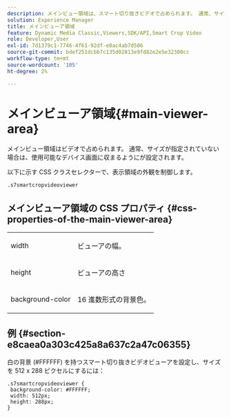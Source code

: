 ```yaml
---
description: メインビュー領域は、スマート切り抜きビデオで占められます。 通常、サイズが指定されていない場合は、使用可能なデバイス画面に収まるようにが設定されます。
solution: Experience Manager
title: メインビューア領域
feature: Dynamic Media Classic,Viewers,SDK/API,Smart Crop Video
role: Developer,User
exl-id: 7d1379c1-7746-4f61-92df-e8ac4ab7d506
source-git-commit: bdef251dcbb7c135d02813e9fd82e2e5e32300cc
workflow-type: tm+mt
source-wordcount: '105'
ht-degree: 2%

---
```


# メインビューア領域{#main-viewer-area}

メインビュー領域はビデオで占められます。 通常、サイズが指定されていない場合は、使用可能なデバイス画面に収まるようにが設定されます。

<!--<a id="section_061E550C1C1D4DB2BD663A898895B38C"></a>-->

以下に示す CSS クラスセレクターで、表示領域の外観を制御します。

```
.s7smartcropvideoviewer 
```

## メインビューア領域の CSS プロパティ {#css-properties-of-the-main-viewer-area}

<table id="table_C48C56E696304C9BAFEE71BA9EA9A174"> 
 <tbody> 
  <tr> 
   <td colname="col1"> <p> <span class="codeph"> width </span> </p> </td> 
   <td colname="col2"> <p>ビューアの幅。 </p> </td> 
  </tr> 
  <tr> 
   <td colname="col1"> <p> <span class="codeph"> height </span> </p> </td> 
   <td colname="col2"> <p>ビューアの高さ </p> </td> 
  </tr> 
  <tr> 
   <td colname="col1"> <p> <span class="codeph"> background-color </span> </p> </td> 
   <td colname="col2"> <p> 16 進数形式の背景色。 </p> </td> 
  </tr> 
 </tbody> 
</table>

## 例 {#section-e8caea0a303c425a8a637c2a47c06355}

白の背景 (#FFFFFF) を持つスマート切り抜きビデオビューアを設定し、サイズを 512 x 288 ピクセルにするには：

```
.s7smartcropvideoviewer { 
 background-color: #FFFFFF; 
 width: 512px; 
 height: 288px;  
}
```
